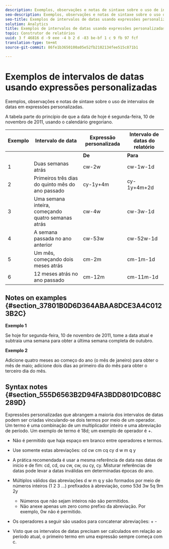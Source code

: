 ```yaml
---
description: Exemplos, observações e notas de sintaxe sobre o uso de intervalos de datas em expressões personalizadas.
seo-description: Exemplos, observações e notas de sintaxe sobre o uso de intervalos de datas em expressões personalizadas.
seo-title: Exemplos de intervalos de datas usando expressões personalizadas
solution: Analytics
title: Exemplos de intervalos de datas usando expressões personalizadas
topic: Construtor de relatórios
uuid: 3 f 46816 d -9 eee -4 b 2 d -83 be-bf 1 c 9 fb 97 fcf
translation-type: tm+mt
source-git-commit: 86fe1b3650100a05e52fb2102134fee515c871b1

---
```



# Exemplos de intervalos de datas usando expressões personalizadas

Exemplos, observações e notas de sintaxe sobre o uso de intervalos de datas em expressões personalizadas.

A tabela parte do princípio de que a data de hoje é segunda-feira, 10 de novembro de 2011, usando o calendário gregoriano.

| Exemplo | Intervalo de data | Expressão personalizada | Intervalo de datas do relatório |
|---|---|---|---|
|  |  | **De** | **Para** |  |
| 1 | Duas semanas atrás | cw-2w | cw-1w-1d | 26 de out. a 1º de nov. |
| 2 | Primeiros três dias do quinto mês do ano passado | cy-1y+4m | cy-1y+4m+2d | 1º de maio 3 de maio de 2010 |
| 3 | Uma semana inteira, começando quatro semanas atrás | cw-4w | cw-3w-1d | 12 de out. a 18 de out. |
| 4 | A semana passada no ano anterior | cw-53w | cw-52w-1d | de nov. a 9 de nov. 2010 |
| 5 | Um mês, começando dois meses atrás | cm-2m | cm-1m-1d | 1º de set. a 30 de set. |
| 6 | 12 meses atrás no ano passado | cm-12m | cm-11m-1d | 1º de nov. a 30 de nov. 2010 |

## Notes on examples {#section_37801B0D6D364ABAA8DCE3A4C0123B2C}

**Exemplo 1**

Se hoje for segunda-feira, 10 de novembro de 2011, tome a data atual e subtraia uma semana para obter a última semana completa de outubro.

**Exemplo 2**

Adicione quatro meses ao começo do ano (o mês de janeiro) para obter o mês de maio; adicione dois dias ao primeiro dia do mês para obter o terceiro dia do mês.

## Syntax notes {#section_555D6563B2D94FA3BDD801DC0B8C289D}

Expressões personalizadas que abrangem a maioria dos intervalos de datas podem ser criadas vinculando-se dois termos por meio de um operador. Um termo é uma combinação de um multiplicador inteiro e uma abreviação de período. Um exemplo de termo é 18d; um exemplo de operador é +.

* Não é permitido que haja espaço em branco entre operadores e termos.
* Use somente estas abreviações: cd cw cm cq cy d w m q y
* A prática recomendada é usar a mesma referência de data nas datas de início e de fim: cd, cd, ou cw, cw, ou cy, cy. Misturar referências de datas pode levar a datas inválidas em determinadas épocas do ano.
* Múltiplos válidos das abreviações d w m q y são formados por meio de números inteiros (1 2 3 ...) prefixados à abreviação, como 53d 3w 5q 9m 2y

   * Números que não sejam inteiros não são permitidos.
   * Não anexe apenas um zero como prefixo da abreviação. Por exemplo, 0w não é permitido.

* Os operadores a seguir são usados para concatenar abreviações: + -
* Visto que os intervalos de datas precisam ser calculados em relação ao período atual, o primeiro termo em uma expressão sempre começa com c.

